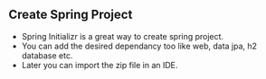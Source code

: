 ## Create Spring Project
- Spring Initializr is a great way to create spring project.
- You can add the desired dependancy too like web, data jpa, h2 database etc.
- Later you can import the zip file in an IDE.